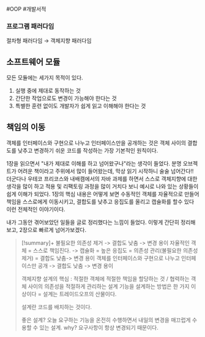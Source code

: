 #OOP #개발서적 

### 프로그램 패러다임
절차형 패러다임 → 객체지향 패러다임

## 소프트웨어 모듈
모든 모듈에는 세가지 목적이 있다.
1. 실행 중에 제대로 동작하는 것
2. 간단한 작업으로도 변경이 가능해야 한다는 것
3. 특별한 훈련 없이도 개발자가 쉽게 읽고 이해해야 한다는 것

## 책임의 이동
객체를 인터페이스와 구현으로 나누고 인터페이스만을 공개하는 것은 객체 사이의 결합도를 낮추고 변경하기 쉬운 코드를 작성하는 가장 기본적인 원칙이다.

1장을 읽으면서 "내가 제대로 이해를 하고 넘어왔구나"라는 생각이 들었다. 분명 오브젝트가 어려운 책이라고 주위에서 많이 들어왔는데, 막상 읽기 시작하니 술술 넘어간다!! 더군다나 우테코 프리코스와 내배캠에서의 자바 과제를 하면서 스스로 객체지향에 대한 생각을 많이 하고 적용 및 리팩토링 과정을 많이 거치다 보니 예시로 나와 있는 상황들이 쉽게 이해가 되었다. 1장의 핵심 내용은 어떻게 보면 수동적인 객체를 자율적으로 만들어 책임을 스스로에게 이동시키고, 결합도를 낮추고 응집도를 올리고 캡슐화를 할수 있다 이런 전체적인 이야기이다.

내가 그동안 겪어보았던 일들을 글로 정리했다는 느낌이 들었다. 이렇게 간단히 정리해보고, 2장으로 빠르게 넘어가보겠다.

> [!summary]+ 
> 불필요한 의존성 제거 -> 결합도 낮춤 -> 변경 용이
> 자율적인 객체 = 스스로 책임진다. -> 캡슐화 = 높은 응집도 = 의존성 관리(불필요한 의존성 제거)
>  = 결합도 낮춤->  변경 용이
> 객체를 인터페이스와 구현으로 나누고 인터페이스만 공개 -> 결합도 낮춤 -> 변경 용이
> 
> 객체지향 설계의 핵심 : 적절한 객체에 적절한 책임을 할당하는 것 / 협력하는 객체 사이의 의존성을 적절하게 관리하는 설계
> 기능을 설계하는 방법은 한 가지 이상이다 = 설계는 트레이드오프의 산물이다.
> 
> 설계란 코드를 배치하는 것이다.
> 
> 좋은 설계? 오늘 요구하는 기능을 온전히 수행하면서 내일의 변경을 매끄럽게 수용할 수 있는 설계.
> why? 요구사항이 항상 변경되기 때문이다.